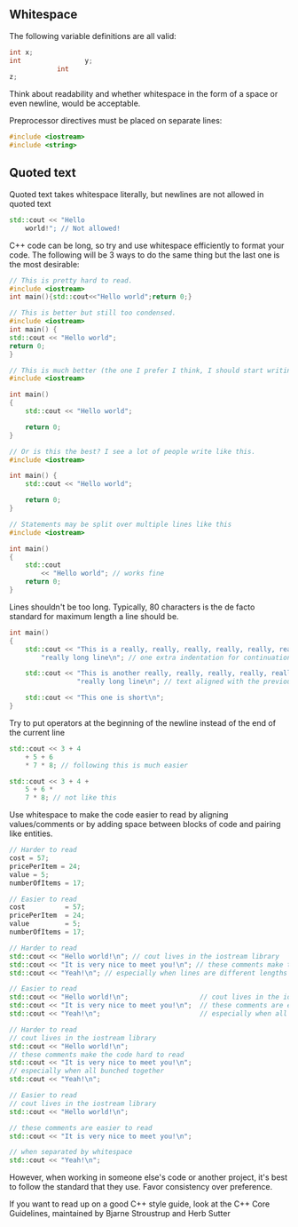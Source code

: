 ## Whitespace

The following variable definitions are all valid:
```cpp
int x;
int                y;
            int
z;
```

Think about readability and whether whitespace in the form of a space or even newline, would be acceptable.

Preprocessor directives must be placed on separate lines:
```cpp
#include <iostream>
#include <string>
```

## Quoted text

Quoted text takes whitespace literally, but newlines are not allowed in quoted text

```cpp
std::cout << "Hello
    world!"; // Not allowed!
```

C++ code can be long, so try and use whitespace efficiently to format your code.
The following will be 3 ways to do the same thing but the last one is the most desirable:
```cpp
// This is pretty hard to read.
#include <iostream>
int main(){std::cout<<"Hello world";return 0;}
```
```cpp
// This is better but still too condensed.
#include <iostream>
int main() {
std::cout << "Hello world";
return 0;
}
```
```cpp
// This is much better (the one I prefer I think, I should start writing like this)
#include <iostream>

int main()
{
    std::cout << "Hello world";

    return 0;
}
```
```cpp
// Or is this the best? I see a lot of people write like this.
#include <iostream>

int main() {
    std::cout << "Hello world";

    return 0;
}
```
```cpp
// Statements may be split over multiple lines like this
#include <iostream>

int main()
{
    std::cout
        << "Hello world"; // works fine
    return 0;
}
```

Lines shouldn't be too long. Typically, 80 characters is the de facto standard for maximum length a line should be.
```cpp
int main()
{
    std::cout << "This is a really, really, really, really, really, really, really, "
        "really long line\n"; // one extra indentation for continuation line

    std::cout << "This is another really, really, really, really, really, really, really, "
                 "really long line\n"; // text aligned with the previous line for continuation line

    std::cout << "This one is short\n";
}
```

Try to put operators at the beginning of the newline instead of the end of the current line
```cpp
std::cout << 3 + 4
    + 5 + 6
    * 7 * 8; // following this is much easier

std::cout << 3 + 4 +
    5 + 6 * 
    7 * 8; // not like this
```

Use whitespace to make the code easier to read by aligning values/comments or by adding space between blocks of code and pairing like entities.
```cpp
// Harder to read
cost = 57;
pricePerItem = 24;
value = 5;
numberOfItems = 17;

// Easier to read
cost          = 57;
pricePerItem  = 24;
value         = 5;
numberOfItems = 17;
```
```cpp
// Harder to read
std::cout << "Hello world!\n"; // cout lives in the iostream library
std::cout << "It is very nice to meet you!\n"; // these comments make the code hard to read
std::cout << "Yeah!\n"; // especially when lines are different lengths

// Easier to read
std::cout << "Hello world!\n";                  // cout lives in the iostream library
std::cout << "It is very nice to meet you!\n";  // these comments are easier to read
std::cout << "Yeah!\n";                         // especially when all lined up
```
```cpp
// Harder to read
// cout lives in the iostream library
std::cout << "Hello world!\n";
// these comments make the code hard to read
std::cout << "It is very nice to meet you!\n";
// especially when all bunched together
std::cout << "Yeah!\n";

// Easier to read
// cout lives in the iostream library
std::cout << "Hello world!\n";

// these comments are easier to read
std::cout << "It is very nice to meet you!\n";

// when separated by whitespace
std::cout << "Yeah!\n";
```

However, when working in someone else's code or another project, it's best to follow the standard that they use. Favor consistency over preference.

If you want to read up on a good C++ style guide, look at the C++ Core Guidelines, maintained by Bjarne Stroustrup and Herb Sutter
